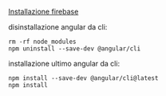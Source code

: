 
[Installazione firebase](https://firebase.google.com/codelabs/firebase-web?hl=it#9)

disinstallazione angular da cli:
```
rm -rf node_modules
npm uninstall --save-dev @angular/cli
```

installazione ultimo angular da cli:
```
npm install --save-dev @angular/cli@latest
npm install
```
